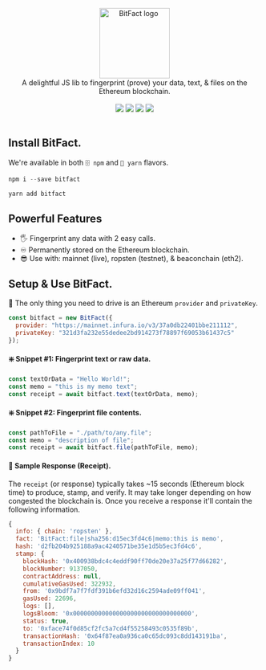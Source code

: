 <p align="center">
<img src="https://raw.githubusercontent.com/zachalam/BitFact/master/readme/logo.png" alt="BitFact logo" title="BitFact" align="center" height="140" />
<br />
A delightful JS lib to fingerprint (prove) your data, text, & files on the Ethereum blockchain.
<br /><br />
<img src="https://img.shields.io/github/issues/zachalam/BitFact" />
<img src="https://img.shields.io/github/license/zachalam/BitFact" />
<img src="https://img.shields.io/npm/v/bitfact" />
<img src="https://img.shields.io/bundlephobia/minzip/bitfact" />
<br /><br />
</p>


## Install BitFact.
We're available in both `🗄️ npm` and `🧶 yarn` flavors.
```javascript
npm i --save bitfact
```
```javascript
yarn add bitfact
```

## Powerful Features
- 🖐️ Fingerprint any data with 2 easy calls.
- ♾️ Permanently stored on the Ethereum blockchain.
- 😎 Use with: mainnet (live), ropsten (testnet), & beaconchain (eth2).


## Setup & Use BitFact.
🚗 The only thing you need to drive is an Ethereum `provider` and `privateKey`. 
```javascript
const bitfact = new BitFact({ 
  provider: "https://mainnet.infura.io/v3/37a0db22401bbe211112",
  privateKey: "321d3fa232e55dedee2bd914273f78897f69053b61437c5"
});
```

#### ❇️ Snippet #1: Fingerprint text or raw data.
```javascript
const textOrData = "Hello World!";
const memo = "this is my memo text";
const receipt = await bitfact.text(textOrData, memo);
```

#### ❇️ Snippet #2: Fingerprint file contents.
```javascript
const pathToFile = "./path/to/any.file";
const memo = "description of file";
const receipt = await bitfact.file(pathToFile, memo);
```

#### 🧾 Sample Response (Receipt).
The `receipt` (or response) typically takes ~15 seconds (Ethereum block time) to produce, stamp, and verify. It may take longer depending on how congested the blockchain is. Once you receive a response it'll contain the following information.
```javascript
{
  info: { chain: 'ropsten' },
  fact: 'BitFact:file|sha256:d15ec3fd4c6|memo:this is memo',
  hash: 'd2fb204b925188a9ac4240571be35e1d5b5ec3fd4c6',
  stamp: {
    blockHash: '0x400938bdc4c4eddf90ff70de20e37a25f77d66282',
    blockNumber: 9137050,
    contractAddress: null,
    cumulativeGasUsed: 322932,
    from: '0x9bdf7a7f7fdf391b6efd32d16c2594ade09ff041',
    gasUsed: 22696,
    logs: [],
    logsBloom: '0x000000000000000000000000000000000',
    status: true,
    to: '0xface74f0d85cf2fc5a7cd4f55258493c0535f89b',
    transactionHash: '0x64f87ea0a936ca0c65dc093c8dd143191ba',
    transactionIndex: 10
  }
}
```
